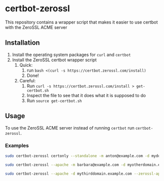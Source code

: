 certbot-zerossl
===============

This repository contains a wrapper script that makes it easier to use certbot
with the ZeroSSL ACME server

Installation
------------

1. Install the operating system packages for `curl` and `certbot` 
2. Install the ZeroSSL certbot wrapper script
   1. Quick: 
      1. run `bash <(curl -s https://certbot.zerossl.com/install)`
      2. Done!
   2. Careful: 
      1. Run `curl -s https://certbot.zerossl.com/install > get-certbot.sh`
      2. Inspect the file to see that it does what it is supposed to do
      3. Run `source get-certbot.sh`
      
Usage
-----

To use the ZeroSSL ACME server instead of running `certbot` run `certbot-zerossl`.

### Examples

```bash
sudo certbot-zerossl certonly --standalone -m anton@example.com -d mydomain.example.com
```

```bash
sudo certbot-zerossl --apache -m barbara@example.com -d myotherdomain.example.com
```

```bash
sudo certbot-zerossl --apache -d mythirddomain.example.com --zerossl-api-key 1234567890abcdef1234567890abcdef
```

